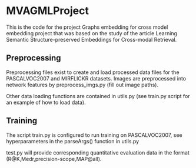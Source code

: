# MVAGMLProject

This is the code for the project Graphs embedding for cross model embedding project that was based on the study of the article Learning Semantic Structure-preserved Embeddings for
Cross-modal Retrieval.

## Preprocessing

Preprocessing files exist to create and load processed data files for the PASCALVOC2007 and MIRFLICKR datasets. Images are preprocessed into network features by preprocess\_imgs.py (fill out image paths).

Other data loading functions are contained in utils.py (see train.py script for an example of how to load data).

## Training

The script train.py is configured to run training on PASCALVOC2007, see hyperparameters in the parseArgs() function in utils.py

test.py will provide corresponding quantitative evaluation data in the format (R@K,Medr,precision-scope,MAP@all).
